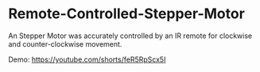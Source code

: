 # Remote-Controlled-Stepper-Motor

An Stepper Motor was accurately controlled by an IR remote for clockwise and counter-clockwise movement. 

Demo: https://youtube.com/shorts/feR5RpScx5I


